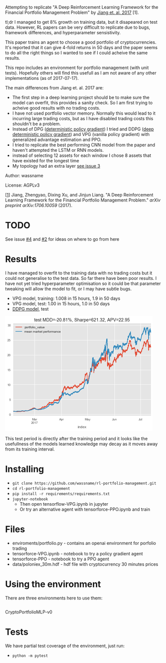 Attempting to replicate "A Deep Reinforcement Learning Framework for the Financial Portfolio Management Problem" by [Jiang et. al. 2017](https://arxiv.org/abs/1706.10059) [1].

tl;dr I managed to get 8% growth on training data, but it disapeared on test data. However, RL papers can be very difficult to replicate due to bugs, framework differences, and hyperparameter sensistivity.

This paper trains an agent to choose a good portfolio of cryptocurrencies. It's reported that it can give 4-fold returns in 50 days and the paper seems to do all the right things so I wanted to see if I could acheive the same results.

This repo includes an environment for portfolio management (with unit tests). Hopefully others will find this usefull as I am not aware of any other implementations (as of 2017-07-17).

The main differences from Jiang et. al. 2017 are:

- The first step in a deep learning project should be to make sure the model can overfit, this provides a sanity check. So I am first trying to acheive good results with no trading costs.
- I have not used portfolio vector memory. Normally this would lead to it incurring large trading costs, but as I have disabled trading costs this shouldn't be a problem.
- Instead of DPG ([deterministic policy gradient](http://jmlr.org/proceedings/papers/v32/silver14.pdf)) I tried and DDPG ([deep deterministic policy gradient]( http://arxiv.org/pdf/1509.02971v2.pdf)) and VPG (vanilla policy gradient) with generalized advantage estimation and PPO.
- I tried to replicate the best performing CNN model from the paper and haven't attempted the LSTM or RNN models.
- instead of selecting 12 assets for each window I chose 8 assets that have existed for the longest time
- My topology had an extra layer [see issue 3](https://github.com/wassname/rl-portfolio-management/issues/3)

Author: wassname

License: AGPLv3

[[1](https://arxiv.org/abs/1706.10059)] Jiang, Zhengyao, Dixing Xu, and Jinjun Liang. "A Deep Reinforcement Learning Framework for the Financial Portfolio Management Problem." *arXiv preprint arXiv:1706.10059* (2017).

# TODO

See issue [#4](https://github.com/wassname/rl-portfolio-management/issues/4) and [#2](https://github.com/wassname/rl-portfolio-management/issues/2) for ideas on where to go from here

# Results

I have managed to overfit to the training data with no trading costs but it could not generalise to the test data. So far there have been poor results. I have not yet tried hyperparameter optimisation so it could be that parameter tweaking will allow the model to fit, or I may have subtle bugs.

- VPG model, training: 1.008 in 15 hours, 1.9 in 50 days
- VPG model, test: 1.00 in 15 hours, 1.0 in 50 days
- [DDPG model](https://github.com/wassname/rl-portfolio-management/blob/8c74f136765f621eb45d484553b9f778e9243a84/keras-ddpg.ipynb), test

![](docs/tensorforce-VPG-test.png)

This test period is directly after the training period and it looks like the usefullness of the models learned knowledge may decay as it moves away from its training interval.

# Installing

- `git clone https://github.com/wassname/rl-portfolio-management.git`
- `cd rl-portfolio-management`
- `pip install -r requirements/requirements.txt`
- `jupyter-notebook`
    - Then open tensorflow-VPG.ipynb in jupyter
    - Or try an alternative agent  with tensorforce-PPO.ipynb and train

# Files

- enviroments/portfolio.py - contains an openai environment for porfolio trading
- tensorforce-VPG.ipynb - notebook to try a policy gradient agent
- tensorforce-PPO - notebook to try a PPO agent
- data/poloniex_30m.hdf - hdf file with cryptocurrency 30 minutes prices

# Using the environment

There are three environments here to use them:
```py

```

CryptoPortfolioMLP-v0

# Tests

We have partial test coverage of the environment, just run:

- `python -m pytest`

